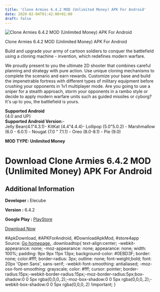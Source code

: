```yaml
---
title: 'Clone Armies 6.4.2 MOD (Unlimited Money) APK For Android'
date: 2020-02-04T01:42:00+01:00
draft: false
---
```


![Clone Armies 6.4.2 MOD (Unlimited Money) APK For Android](https://i0.wp.com/apkhome.net/wp-content/uploads/2020/02/Clone-Armies-6.4.2-MOD-Unlimited-Money.png "Clone Armies 6.4.2 MOD (Unlimited Money) APK For Android")

  

Clone Armies 6.4.2 MOD (Unlimited Money) APK For Android

Build and upgrade your army of cartoon soldiers to conquer the battlefield using a cloning machine - invention, which redefines modern warfare.

We proudly present to you the ultimate 2D shooter that combines careful planning and strategy with pure action. Use unique cloning mechanisms to complete the scenario and earn rewards. Customize your base and build the impenetrable fortress with different types of military equipment before crushing your opponents in 1v1 multiplayer mode. Are you going to use a sniper for a stealth approach, storm your opponents in a rambo style or decide to apply modern warfare units such as guided missiles or cyborg? It's up to you, the battlefield is yours.

**Supported Android**  
{4.0 and UP}  
**Supported Android Version**:-  
Jelly Bean(4.1"4.3.1)- KitKat (4.4"4.4.4)- Lollipop (5.0"5.0.2) - Marshmallow (6.0 - 6.0.1) - Nougat (7.0 " 7.1.1) - Oreo (8.0-8.1) - Pie (9.0)

**MOD TYPE: Unlimited Money**

Download Clone Armies 6.4.2 MOD (Unlimited Money) APK For Android
=================================================================

Additional Information
----------------------

**Developer :** Elecube

**Version :** 6.4.2

**Google Play :** [PlayStore](https://play.google.com/store/apps/details?id=com.clonearmies.elecube)

  

[Download Now](https://store4app.co/post/clone-armies-6-4-2-mod-unlimited-money-apk-for-android_1580757375)

  
#ApkDownload, #APKForAndroid, #DownloadApkMod, #store4app  
Source: [Go homepage.](https://store4app.co/post/clone-armies-6-4-2-mod-unlimited-money-apk-for-android_1580757375) .downloadtop{ text-align:center; -webkit-appearance: none; -moz-appearance: none; appearance: none; width: 100%; padding: 9px 9px 11px 13px; background-color: #0EBD3F; border: none; color:#fff; border-radius: 3px; outline: none; font-weight;bold; font: 20px 'Open Sans', sans-serif; -webkit-font-smoothing: antialiased; -moz-osx-font-smoothing: grayscale; color: #fff; cursor: pointer; border-radius:15px;-webkit-border-radius:15px;-moz-border-radius:5px;box-shadow:0 0 5px rgba(0,0,0,.2);-moz-box-shadow:0 0 5px rgba(0,0,0,.2);-webkit-box-shadow:0 0 5px rgba(0,0,0,.2) !important; }